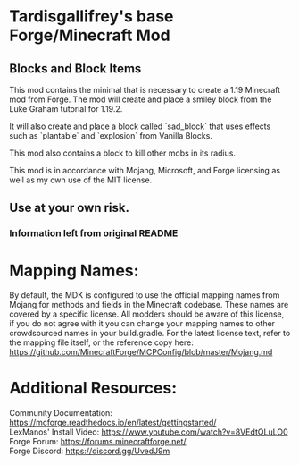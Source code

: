 # Tardisgallifrey's base Forge/Minecraft Mod
## Blocks and Block Items

<p>This mod contains the minimal that is necessary to create 
a 1.19 Minecraft mod from Forge.  The mod will create and place a smiley 
block from the Luke Graham tutorial for 1.19.2.</p>

<p>It will also create and place a block called `sad_block` that uses 
effects such as `plantable` and `explosion` from Vanilla Blocks.</p>

<p>This mod also contains a block to kill other mobs in its 
radius.</p>

<p>This mod is in accordance with Mojang, Microsoft, and Forge 
licensing as well as my own use of the MIT license.</p>

## Use at your own risk.

### Information left from original README

Mapping Names:
=============================
By default, the MDK is configured to use the official mapping names from Mojang for methods and fields 
in the Minecraft codebase. These names are covered by a specific license. All modders should be aware of this
license, if you do not agree with it you can change your mapping names to other crowdsourced names in your 
build.gradle. For the latest license text, refer to the mapping file itself, or the reference copy here:
https://github.com/MinecraftForge/MCPConfig/blob/master/Mojang.md

Additional Resources: 
=========================
Community Documentation: https://mcforge.readthedocs.io/en/latest/gettingstarted/  
LexManos' Install Video: https://www.youtube.com/watch?v=8VEdtQLuLO0  
Forge Forum: https://forums.minecraftforge.net/  
Forge Discord: https://discord.gg/UvedJ9m  
